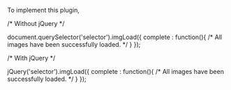 To implement this plugin,

/* Without jQuery */

document.querySelector('selector').imgLoad({
    complete : function(){
                          /* All images have been successfully loaded. */
              }
});

/* With jQuery */

jQuery('selector').imgLoad({
    complete : function(){
                          /* All images have been successfully loaded. */
              }
});
